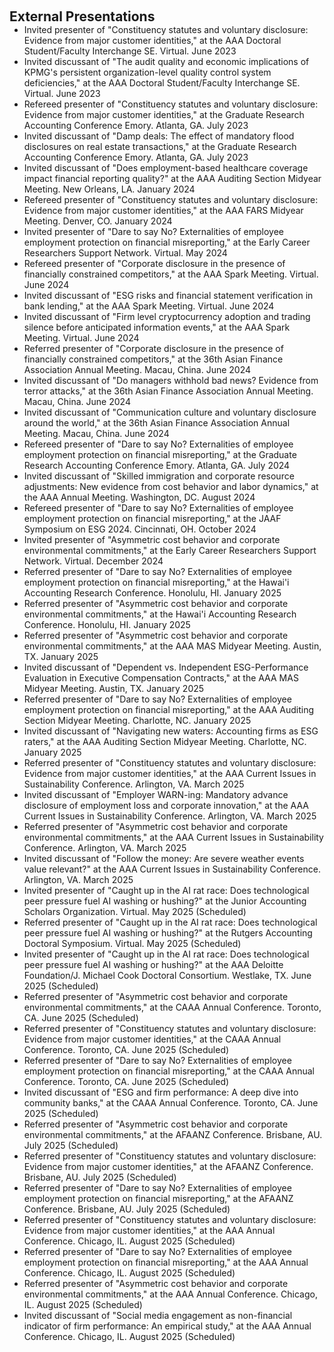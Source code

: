 <h2 id="external-presentations" style="margin: 2px 0px 0px;"> <br> 
<br> External Presentations</h2>

<ul style="margin:0 0 5px;">
  <li><autocolor>Invited presenter of "Constituency statutes and voluntary disclosure: Evidence from major customer identities," at the AAA Doctoral Student/Faculty Interchange SE. Virtual. June 2023 </autocolor></li>
  <li><autocolor>Invited discussant of "The audit quality and economic implications of KPMG's persistent organization-level quality control system deficiencies," at the AAA Doctoral Student/Faculty Interchange SE. Virtual. June 2023 </autocolor></li>
  <li><autocolor>Refereed presenter of "Constituency statutes and voluntary disclosure: Evidence from major customer identities," at the Graduate Research Accounting Conference Emory. Atlanta, GA. July 2023 </autocolor></li>
  <li><autocolor>Invited discussant of "Damp deals: The effect of mandatory flood disclosures on real estate transactions," at the Graduate Research Accounting Conference Emory. Atlanta, GA. July 2023 </autocolor></li>
  <li><autocolor>Invited discussant of "Does employment-based healthcare coverage impact financial reporting quality?" at the AAA Auditing Section Midyear Meeting. New Orleans, LA. January 2024 </autocolor></li>
  <li><autocolor>Refereed presenter of "Constituency statutes and voluntary disclosure: Evidence from major customer identities," at the AAA FARS Midyear Meeting. Denver, CO. January 2024 </autocolor></li>
  <li><autocolor>Invited presenter of "Dare to say No? Externalities of employee employment protection on financial misreporting," at the Early Career Researchers Support Network. Virtual. May 2024 </autocolor></li>
  <li><autocolor>Refereed presenter of "Corporate disclosure in the presence of financially constrained competitors," at the AAA Spark Meeting. Virtual. June 2024 </autocolor></li>
  <li><autocolor>Invited discussant of "ESG risks and financial statement verification in bank lending," at the AAA Spark Meeting. Virtual. June 2024 </autocolor></li>
  <li><autocolor>Invited discussant of "Firm level cryptocurrency adoption and trading silence before anticipated information events," at the AAA Spark Meeting. Virtual. June 2024 </autocolor></li>
  <li><autocolor>Referred presenter of "Corporate disclosure in the presence of financially constrained competitors," at the 36th Asian Finance Association Annual Meeting. Macau, China. June 2024 </autocolor></li>
  <li><autocolor>Invited discussant of "Do managers withhold bad news? Evidence from terror attacks," at the 36th Asian Finance Association Annual Meeting. Macau, China. June 2024 </autocolor></li>
  <li><autocolor>Invited discussant of "Communication culture and voluntary disclosure around the world," at the 36th Asian Finance Association Annual Meeting. Macau, China. June 2024 </autocolor></li>
  <li><autocolor>Refereed presenter of "Dare to say No? Externalities of employee employment protection on financial misreporting," at the Graduate Research Accounting Conference Emory. Atlanta, GA. July 2024 </autocolor></li>
  <li><autocolor>Invited discussant of "Skilled immigration and corporate resource adjustments: New evidence from cost behavior and labor dynamics," at the AAA Annual Meeting. Washington, DC. August 2024 </autocolor></li>
  <li><autocolor>Refereed presenter of "Dare to say No? Externalities of employee employment protection on financial misreporting," at the JAAF Symposium on ESG 2024. Cincinnati, OH. October 2024 </autocolor></li>
  <li><autocolor>Invited presenter of "Asymmetric cost behavior and corporate environmental commitments," at the Early Career Researchers Support Network. Virtual. December 2024 </autocolor></li>
  <li><autocolor>Referred presenter of "Dare to say No? Externalities of employee employment protection on financial misreporting," at the Hawai'i Accounting Research Conference. Honolulu, HI. January 2025 </autocolor></li>
  <li><autocolor>Referred presenter of "Asymmetric cost behavior and corporate environmental commitments," at the Hawai'i Accounting Research Conference. Honolulu, HI. January 2025 </autocolor></li>
  <li><autocolor>Referred presenter of "Asymmetric cost behavior and corporate environmental commitments," at the AAA MAS Midyear Meeting. Austin, TX. January 2025 </autocolor></li>
  <li><autocolor>Invited discussant of "Dependent vs. Independent ESG-Performance Evaluation in Executive Compensation Contracts," at the AAA MAS Midyear Meeting. Austin, TX. January 2025 </autocolor></li>
  <li><autocolor>Referred presenter of "Dare to say No? Externalities of employee employment protection on financial misreporting," at the AAA Auditing Section Midyear Meeting. Charlotte, NC. January 2025 </autocolor></li>
  <li><autocolor>Invited discussant of "Navigating new waters: Accounting firms as ESG raters," at the AAA Auditing Section Midyear Meeting. Charlotte, NC. January 2025 </autocolor></li>
  <li><autocolor>Referred presenter of "Constituency statutes and voluntary disclosure: Evidence from major customer identities," at the AAA Current Issues in Sustainability Conference. Arlington, VA. March 2025 </autocolor></li>
  <li><autocolor>Invited discussant of "Employer WARN-ing: Mandatory advance disclosure of employment loss and corporate innovation," at the AAA Current Issues in Sustainability Conference. Arlington, VA. March 2025 </autocolor></li>
  <li><autocolor>Referred presenter of "Asymmetric cost behavior and corporate environmental commitments," at the AAA Current Issues in Sustainability Conference. Arlington, VA. March 2025 </autocolor></li>
  <li><autocolor>Invited discussant of "Follow the money: Are severe weather events value relevant?" at the AAA Current Issues in Sustainability Conference. Arlington, VA. March 2025 </autocolor></li>
  <li><autocolor>Invited presenter of "Caught up in the AI rat race: Does technological peer pressure fuel AI washing or hushing?" at the Junior Accounting Scholars Organization. Virtual. May 2025 (Scheduled) </autocolor></li>
  <li><autocolor>Referred presenter of "Caught up in the AI rat race: Does technological peer pressure fuel AI washing or hushing?" at the Rutgers Accounting Doctoral Symposium. Virtual. May 2025 (Scheduled) </autocolor></li>
  <li><autocolor>Invited presenter of "Caught up in the AI rat race: Does technological peer pressure fuel AI washing or hushing?" at the AAA Deloitte Foundation/J. Michael Cook Doctoral Consortium. Westlake, TX. June 2025 (Scheduled) </autocolor></li>
 <li><autocolor>Referred presenter of "Asymmetric cost behavior and corporate environmental commitments," at the CAAA Annual Conference. Toronto, CA. June 2025 (Scheduled) </autocolor></li>
  <li><autocolor>Referred presenter of "Constituency statutes and voluntary disclosure: Evidence from major customer identities," at the CAAA Annual Conference. Toronto, CA. June 2025 (Scheduled) </autocolor></li>
   <li><autocolor>Referred presenter of "Dare to say No? Externalities of employee employment protection on financial misreporting," at the CAAA Annual Conference. Toronto, CA. June 2025 (Scheduled) </autocolor></li>
  <li><autocolor>Invited discussant of "ESG and firm performance: A deep dive into community banks," at the CAAA Annual Conference. Toronto, CA. June 2025 (Scheduled) </autocolor></li>
   <li><autocolor>Referred presenter of "Asymmetric cost behavior and corporate environmental commitments," at the AFAANZ Conference. Brisbane, AU. July 2025 (Scheduled) </autocolor></li>
  <li><autocolor>Referred presenter of "Constituency statutes and voluntary disclosure: Evidence from major customer identities," at the AFAANZ Conference. Brisbane, AU. July 2025 (Scheduled) </autocolor></li>
   <li><autocolor>Referred presenter of "Dare to say No? Externalities of employee employment protection on financial misreporting," at the AFAANZ Conference. Brisbane, AU. July 2025 (Scheduled) </autocolor></li>
    <li><autocolor>Referred presenter of "Constituency statutes and voluntary disclosure: Evidence from major customer identities," at the AAA Annual Conference. Chicago, IL. August 2025 (Scheduled) </autocolor></li>
 <li><autocolor>Referred presenter of "Dare to say No? Externalities of employee employment protection on financial misreporting," at the AAA Annual Conference. Chicago, IL. August 2025 (Scheduled) </autocolor></li>
<li><autocolor>Referred presenter of "Asymmetric cost behavior and corporate environmental commitments," at the AAA Annual Conference. Chicago, IL. August 2025 (Scheduled) </autocolor></li>
<li><autocolor>Invited discussant of "Social media engagement as non-financial indicator of firm performance: An empirical study," at the AAA Annual Conference. Chicago, IL. August 2025 (Scheduled) </autocolor></li>
</ul>
